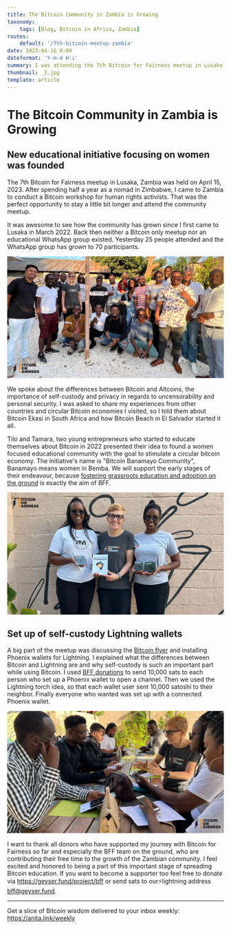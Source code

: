 ```yaml
---
title: The Bitcoin Community in Zambia is Growing
taxonomy:
    tags: [Blog, Bitcoin in Africa, Zambia]
routes:
    default: '/7th-bitcoin-meetup-zambia'
date: 2023-04-16 8:00
dateformat: 'Y-m-d H:i'
summary: I was attending the 7th Bitcoin for Fairness meetup in Lusaka, which was a great success, we installed self-custody LN wallets and a female focused community was founded. Here is my report.
thumbnail: _2.jpg
template: article
---
```



# The Bitcoin Community in Zambia is Growing 

## New educational initiative focusing on women was founded 

The 7th Bitcoin for Fairness meetup in Lusaka, Zambia was held on April 15, 2023. After spending half a year as a nomad in Zimbabwe, I came to Zambia to conduct a Bitcoin workshop for human rights activists. That was the perfect opportunity to stay a little bit longer and attend the community meetup.

It was awesome to see how the community has grown since I first came to Lusaka in March 2022. Back then neither a Bitcoin only meetup nor an educational WhatsApp group existed. Yesterday 25 people attended and the WhatsApp group has grown to 70 participants.

![](_2.jpg)

We spoke about the differences between Bitcoin and Altcoins, the importance of self-custody and privacy in regards to uncensorability and personal security. I was asked to share my experiences from other countries and circular Bitcoin economies I visited, so I told them about Bitcoin Ekasi in South Africa and how Bitcoin Beach in El Salvador started it all.

Tilo and Tamara, two young entrepreneurs who started to educate themselves about Bitcoin in 2022 presented their idea to found a women focused educational community with the goal to stimulate a circular bitcoin economy. The initiative's name is "Bitcoin Banamayo Community", Banamayo means women in Bemba. We will support the early stages of their endeavour, because [fostering grassroots education and adoption on the ground](https://bffbtc.org/mission/) is exactly the aim of BFF.

![Tilo and Tamara were gifted one of my books and Trezor hardware wallets](_3.jpg)

## Set up of self-custody Lightning wallets

A big part of the meetup was discussing the [Bitcoin flyer](https://bffbtc.org/flyer) and installing Phoenix wallets for Lightning. I explained what the differences between Bitcoin and Lightning are and why self-custody is such an important part while using Bitcoin. I used [BFF donations](https://geyser.fund/project/bff) to send 10,000 sats to each person who set up a Phoenix wallet to open a channel. Then we used the Lightning torch idea, so that each wallet user sent 10,000 satoshi to their neighbor. Finally everyone who wanted was set up with a connected Phoenix wallet.

![](_1.jpg)

I want to thank all donors who have supported my journey with Bitcoin for Fairness so far and especially the BFF team on the ground, who are contributing their free time to the growth of the Zambian community. I feel excited and honored to being a part of this important stage of spreading Bitcoin education. If you want to become a supporter too feel free to donate via https://geyser.fund/project/bff or send sats to our⚡️lightning address bff@geyser.fund.

---
Get a slice of Bitcoin wisdom delivered to your inbox weekly: https://anita.link/weekly 
